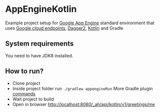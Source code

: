 # AppEngineKotlin
Example project setup for [Google App Engine](https://cloud.google.com/appengine/docs/) standard environment that uses [Google cloud endpoints](https://cloud.google.com/endpoints/), [Dagger2](https://github.com/google/dagger), [Kotlin](https://kotlinlang.org/) and Gradle

## System requirements

You need to have JDK8 installed.

## How to run?

- Clone project
- Inside project folder run ```./gradlew appengineRun``` More Gradle plugin [commands](https://github.com/GoogleCloudPlatform/gradle-appengine-plugin)
- Wait project to build
- Open in browser [http://localhost:8080/_ah/api/kotlin/v1/greetings/me](http://localhost:8080/_ah/api/kotlin/v1/greetings/me)
